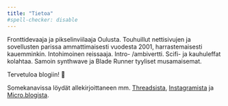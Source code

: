 ```yaml
---
title: "Tietoa"
#spell-checker: disable
---
```

Fronttidevaaja ja pikselinviilaaja Oulusta. Touhuillut nettisivujen ja sovellusten parissa ammattimaisesti vuodesta 2001, harrastemaisesti kauemminkin. Intohimoinen reissaaja. Intro- /ambivertti. Scifi- ja kauhuleffat kolahtaa. Samoin synthwave ja Blade Runner tyyliset musamaisemat.

Tervetuloa blogiin! 👋

Somekanavissa löydät allekirjoittaneen mm. [Threadsista](https://www.threads.net/@juhaliikala), [Instagramista](https://www.instagram.com/juhaliikala/) ja [Micro.blogista](https://micro.blog/juha).
